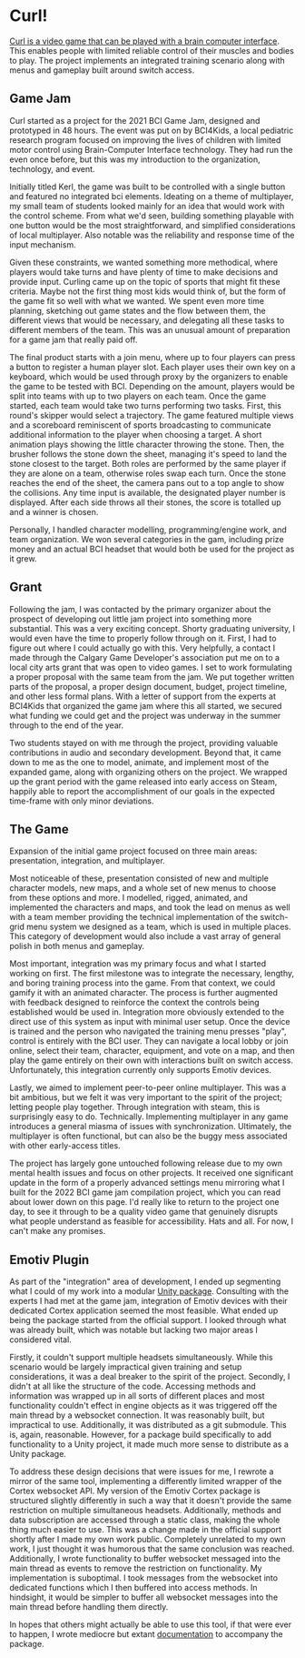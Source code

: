# Curl!
[Curl is a video game that can be played with a brain computer interface][0]. This enables people with limited reliable control of their muscles and bodies to play. The project implements an integrated training scenario along with menus and gameplay built around switch access.

## Game Jam
Curl started as a project for the 2021 BCI Game Jam, designed and prototyped in 48 hours. The event was put on by BCI4Kids, a local pediatric research program focused on improving the lives of children with limited motor control using Brain-Computer Interface technology. They had run the even once before, but this was my introduction to the organization, technology, and event.

Initially titled Kerl, the game was built to be controlled with a single button and featured no integrated bci elements. Ideating on a theme of multiplayer, my small team of students looked mainly for an idea that would work with the control scheme. From what we'd seen, building something playable with one button would be the most straightforward, and simplified considerations of local multiplayer. Also notable was the reliability and response time of the input mechanism.

Given these constraints, we wanted something more methodical, where players would take turns and have plenty of time to make decisions and provide input. Curling came up on the topic of sports that might fit these criteria. Maybe not the first thing most kids would think of, but the form of the game fit so well with what we wanted. We spent even more time planning, sketching out game states and the flow between them, the different views that would be necessary, and delegating all these tasks to different members of the team. This was an unusual amount of preparation for a game jam that really paid off.

The final product starts with a join menu, where up to four players can press a button to register a human player slot. Each player uses their own key on a keyboard, which would be used through proxy by the organizers to enable the game to be tested with BCI. Depending on the amount, players would be split into teams with up to two players on each team. Once the game started, each team would take two turns performing two tasks. First, this round's skipper would select a trajectory. The game featured multiple views and a scoreboard reminiscent of sports broadcasting to communicate additional information to the player when choosing a target. A short animation plays showing the little character throwing the stone. Then, the brusher follows the stone down the sheet, managing it's speed to land the stone closest to the target. Both roles are performed by the same player if they are alone on a team, otherwise roles swap each turn. Once the stone reaches the end of the sheet, the camera pans out to a top angle to show the collisions. Any time input is available, the designated player number is displayed. After each side throws all their stones, the score is totalled up and a winner is chosen.

Personally, I handled character modelling, programming/engine work, and team organization. We won several categories in the gam, including prize money and an actual BCI headset that would both be used for the project as it grew.


## Grant
Following the jam, I was contacted by the primary organizer about the prospect of developing out little jam project into something more substantial. This was a very exciting concept. Shorty graduating university, I would even have the time to properly follow through on it. First, I had to figure out where I could actually go with this. Very helpfully, a contact I made through the Calgary Game Developer's association put me on to a local city arts grant that was open to video games. I set to work formulating a proper proposal with the same team from the jam. We put together written parts of the proposal, a proper design document, budget, project timeline, and other less formal plans. With a letter of support from the experts at BCI4Kids that organized the game jam where this all started, we secured what funding we could get and the project was underway in the summer through to the end of the year.

Two students stayed on with me through the project, providing valuable contributions in audio and secondary development. Beyond that, it came down to me as the one to model, animate, and implement most of the expanded game, along with organizing others on the project. We wrapped up the grant period with the game released into early access on Steam, happily able to report the accomplishment of our goals in the expected time-frame with only minor deviations.


## The Game
Expansion of the initial game project focused on three main areas: presentation, integration, and multiplayer. 

Most noticeable of these, presentation consisted of new and multiple character models, new maps, and a whole set of new menus to choose from these options and more. I modelled, rigged, animated, and implemented the characters and maps, and took the lead on menus as well with a team member providing the technical implementation of the switch-grid menu system we designed as a team, which is used in multiple places. This category of development would also include a vast array of general polish in both menus and gameplay.

Most important, integration was my primary focus and what I started working on first. The first milestone was to integrate the necessary, lengthy, and boring training process into the game. From that context, we could gamify it with an animated character. The process is further augmented with feedback designed to reinforce the context the controls being established would be used in. Integration more obviously extended to the direct use of this system as input with minimal user setup. Once the device is trained and the person who navigated the training menu presses "play", control is entirely with the BCI user. They can navigate a local lobby or join online, select their team, character, equipment, and vote on a map, and then play the game entirely on their own with interactions built on switch access. Unfortunately, this integration currently only supports Emotiv devices.

Lastly, we aimed to implement peer-to-peer online multiplayer. This was a bit ambitious, but we felt it was very important to the spirit of the project; letting people play together. Through integration with steam, this is surprisingly easy to do. Technically. Implementing multiplayer in any game introduces a general miasma of issues with synchronization. Ultimately, the multiplayer is often functional, but can also be the buggy mess associated with other early-access titles.

The project has largely gone untouched following release due to my own mental health issues and focus on other projects. It received one significant update in the form of a properly advanced settings menu mirroring what I built for the 2022 BCI game jam compilation project, which you can read about lower down on this page. I'd really like to return to the project one day, to see it through to be a quality video game that genuinely disrupts what people understand as feasible for accessibility. Hats and all. For now, I can't make any promises.


## Emotiv Plugin
As part of the "integration" area of development, I ended up segmenting what I could of my work into a modular [Unity package][1]. Consulting with the experts I had met at the game jam, integration of Emotiv devices with their dedicated Cortex application seemed the most feasible. What ended up being the package started from the official support. I looked through what was already built, which was notable but lacking two major areas I considered vital.

Firstly, it couldn't support multiple headsets simultaneously. While this scenario would be largely impractical given training and setup considerations, it was a deal breaker to the spirit of the project. Secondly, I didn't at all like the structure of the code. Accessing methods and information was wrapped up in all sorts of different places and most functionality couldn't effect in engine objects as it was triggered off the main thread by a websocket connection. It was reasonably built, but impractical to use. Additionally, it was distributed as a git submodule. This is, again, reasonable. However, for a package build specifically to add functionality to a Unity project, it made much more sense to distribute as a Unity package.

To address these design decisions that were issues for me, I rewrote a mirror of the same tool, implementing a differently limited wrapper of the Cortex websocket API. My version of the Emotiv Cortex package is structured slightly differently in such a way that it doesn't provide the same restriction on multiple simultaneous headsets. Additionally, methods and data subscription are accessed through a static class, making the whole thing much easier to use. This was a change made in the official support shortly after I made my own work public. Completely unrelated to my own work, I just thought it was humorous that the same conclusion was reached. Additionally, I wrote functionality to buffer websocket messaged into the main thread as events to remove the restriction on functionality. My implementation is suboptimal. I took messages from the websocket into dedicated functions which I then buffered into access methods. In hindsight, it would be simpler to buffer all websocket messages into the main thread before handling them directly.

In hopes that others might actually be able to use this tool, if that were ever to happen, I wrote mediocre but extant [documentation][2] to accompany the package.


[0]: https://teamcurl.ca
[1]: https://github.com/tm-nielsen/CortexPlugin
[2]: https://bonspiel-games.gitbook.io/cortex-unity-plugin/